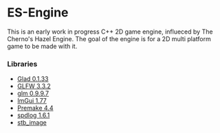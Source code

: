 # ES-Engine

This is an early work in progress C++ 2D game engine, influeced by The Cherno's Hazel Engine. The goal of the engine is for a 2D multi platform game to be made with it.

<h3>Libraries</h3>
<ul>
<li><a target="_blank" rel="noopener noreferrer" href='https://github.com/Dav1dde/glad'>Glad 0.1.33</a></li>
<li><a target="_blank" rel="noopener noreferrer" href='https://www.glfw.org/'>GLFW 3.3.2 </a></li>
<li><a target="_blank" rel="noopener noreferrer" href='https://github.com/g-truc/glm'>glm 0.9.9.7</a></li>
<li><a target="_blank" rel="noopener noreferrer" href='https://github.com/ocornut/imgui'>ImGui 1.77</a></li>
<li><a target="_blank" rel="noopener noreferrer" href='https://premake.github.io/'>Premake 4.4</a></li>
<li><a target="_blank" rel="noopener noreferrer" href='https://github.com/gabime/spdlog'>spdlog 1.6.1</a></li>
  <li><a target="_blank" rel="noopener noreferrer" href='https://github.com/nothings/stb'>stb_image</a></li>
</ul>
